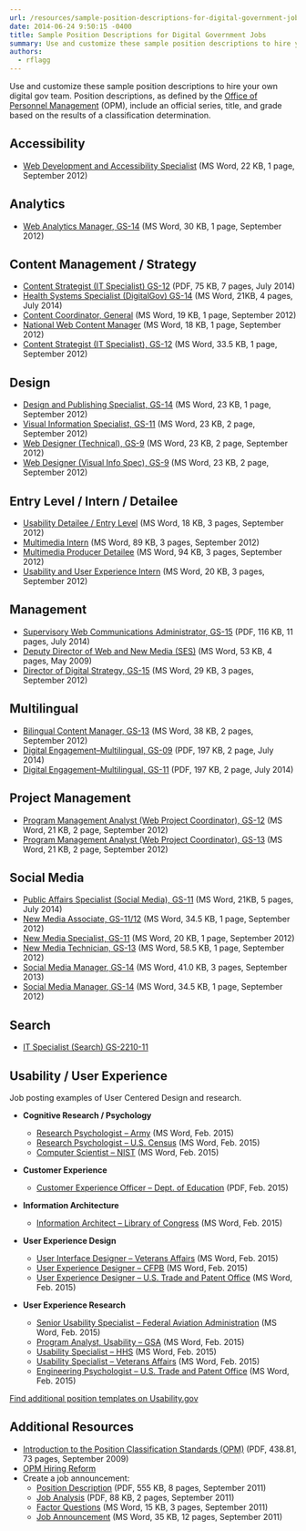 ```yaml
---
url: /resources/sample-position-descriptions-for-digital-government-jobs/
date: 2014-06-24 9:50:15 -0400
title: Sample Position Descriptions for Digital Government Jobs
summary: Use and customize these sample position descriptions to hire your own digital gov team. Position descriptions, as defined by the Office of Personnel Management (OPM), include an official series, title, and grade based on the results of a classification determination. Accessibility Web Development and Accessibility Specialist (MS Word, 22 KB, 1 page, September 2012) Analytics
authors:
  - rflagg
---
```


Use and customize these sample position descriptions to hire your own digital gov team. Position descriptions, as defined by the [Office of Personnel Management](http://www.opm.gov/html/glossary.asp#P) (OPM), include an official series, title, and grade based on the results of a classification determination.

## Accessibility

  * [Web Development and Accessibility Specialist](https://s3.amazonaws.com/digitalgov/legacy-img/2014/06/web-development-and-accessibility-specialist-September-2012.doc) (MS Word, 22 KB, 1 page, September 2012)

## Analytics

  * [Web Analytics Manager, GS-14](https://s3.amazonaws.com/digitalgov/legacy-img/2014/07/web-analytics-manager-GS-14.docx) (MS Word, 30 KB, 1 page, September 2012)

## Content Management / Strategy

  * [Content Strategist (IT Specialist) GS-12](https://s3.amazonaws.com/digitalgov/legacy-img/2014/07/GS-2210-12-IT-Specialist.pdf) (PDF, 75 KB, 7 pages, July 2014)
  * [Health Systems Specialist (DigitalGov) GS-14](https://s3.amazonaws.com/digitalgov/legacy-img/2014/07/Health-System-Specialist-DigitalGov-GS-14.docx) (MS Word, 21KB, 4 pages, July 2014)
  * [Content Coordinator, General](https://s3.amazonaws.com/digitalgov/legacy-img/2014/06/content-coordinators-general-September-2012.doc) (MS Word, 19 KB, 1 page, September 2012)
  * [National Web Content Manager](https://s3.amazonaws.com/digitalgov/legacy-img/2014/06/national-web-content-manager-September-2012.doc) (MS Word, 18 KB, 1 page, September 2012)
  * [Content Strategist (IT Specialist), GS-12](https://s3.amazonaws.com/digitalgov/legacy-img/2014/06/IT-specialist.doc) (MS Word, 33.5 KB, 1 page, September 2012)

## Design

  * [Design and Publishing Specialist, GS-14](https://s3.amazonaws.com/digitalgov/legacy-img/2014/06/design-and-publishing-specialist-GS-14-September-2012.doc) (MS Word, 23 KB, 1 page, September 2012)
  * [Visual Information Specialist, GS-11](https://s3.amazonaws.com/digitalgov/legacy-img/2014/06/visual-information-specialist-GS-11-September-2012.doc) (MS Word, 23 KB, 2 page, September 2012)
  * [Web Designer (Technical), GS-9](https://s3.amazonaws.com/digitalgov/legacy-img/2014/07/WebDesigner_PD_GS-9_CMS.doc) (MS Word, 23 KB, 2 page, September 2012)
  * [Web Designer (Visual Info Spec), GS-9](https://s3.amazonaws.com/digitalgov/legacy-img/2014/07/WebDesigner_PD_GS-9_Visual.doc) (MS Word, 23 KB, 2 page, September 2012)

## Entry Level / Intern / Detailee

  * [Usability Detailee / Entry Level](https://s3.amazonaws.com/digitalgov/legacy-img/2014/06/first-fridays-usability-detailee-entry-level-September-2012.docx) (MS Word, 18 KB, 3 pages, September 2012)
  * [Multimedia Intern](https://s3.amazonaws.com/digitalgov/legacy-img/2014/06/multimedia-intern-September-2012.doc) (MS Word, 89 KB, 3 pages, September 2012)
  * [Multimedia Producer Detailee](https://s3.amazonaws.com/digitalgov/legacy-img/2014/06/multimedia-producer-detailee-September-2012.doc) (MS Word, 94 KB, 3 pages, September 2012)
  * [Usability and User Experience Intern](https://s3.amazonaws.com/digitalgov/legacy-img/2014/06/usability-and-user-experience-intern-September-2012.docx) (MS Word, 20 KB, 3 pages, September 2012)

## Management

  * [Supervisory Web Communications Administrator, GS-15](https://s3.amazonaws.com/digitalgov/legacy-img/2014/07/GS-0301-15-Supervisory-Web-Communications-Administrator.pdf) (PDF, 116 KB, 11 pages, July 2014)
  * [Deputy Director of Web and New Media (SES)](https://s3.amazonaws.com/digitalgov/legacy-img/2014/06/deputy-director-of-web-and-new-media-September-2012.doc) (MS Word, 53 KB, 4 pages, May 2009)
  * [Director of Digital Strategy, GS-15](https://s3.amazonaws.com/digitalgov/legacy-img/2014/06/director-of-digital-strategy-September-2012.doc) (MS Word, 29 KB, 3 pages, September 2012)

## Multilingual

  * [Bilingual Content Manager, GS-13](https://s3.amazonaws.com/digitalgov/legacy-img/2014/06/bilingual-content-manager-GS-13-September-2012.doc) (MS Word, 38 KB, 2 pages, September 2012)
  * [Digital Engagement&#8211;Multilingual, GS-09](https://s3.amazonaws.com/digitalgov/legacy-img/2014/07/Digital-Engagement-Multilingual-GS-1035-9.pdf) (PDF, 197 KB, 2 page, July 2014)
  * [Digital Engagement&#8211;Multilingual, GS-11](https://s3.amazonaws.com/digitalgov/legacy-img/2014/07/Digital-Engagement-Multilingual-GS-1035-11.pdf) (PDF, 197 KB, 2 page, July 2014)

## Project Management

  * [Program Management Analyst (Web Project Coordinator), GS-12](https://s3.amazonaws.com/digitalgov/legacy-img/2014/06/program-management-analyst-web-project-coordinator-GS-12-September-2012.doc) (MS Word, 21 KB, 2 page, September 2012)
  * [Program Management Analyst (Web Project Coordinator), GS-13](https://s3.amazonaws.com/digitalgov/legacy-img/2014/06/program-management-analyst-web-project-coordinator-GS-13-September-2012.doc) (MS Word, 21 KB, 2 page, September 2012)

## Social Media

  * [Public Affairs Specialist (Social Media), GS-11](https://s3.amazonaws.com/digitalgov/legacy-img/2014/07/Public-Affairs-Specialist-Social-Media-GS-11.docx)  (MS Word, 21KB, 5 pages, July 2014)
  * [New Media Associate, GS-11/12](https://s3.amazonaws.com/digitalgov/legacy-img/2014/06/new-media-associate-GS-11-12-September-2012.doc) (MS Word, 34.5 KB, 1 page, September 2012)
  * [New Media Specialist, GS-11](https://s3.amazonaws.com/digitalgov/legacy-img/2014/06/new-media-specialist-GS-11-September-2012.doc) (MS Word, 20 KB, 1 page, September 2012)
  * [New Media Technician, GS-13](https://s3.amazonaws.com/digitalgov/legacy-img/2014/06/new-media-technician-GS-13-September-2012.doc) (MS Word, 58.5 KB, 1 page, September 2012)
  * [Social Media Manager, GS-14](https://s3.amazonaws.com/digitalgov/legacy-img/2014/06/social-media-manager-Technical-Information-Specialist-Social-Media-2013.doc) (MS Word, 41.0 KB, 3 pages, September 2013)
  * [Social Media Manager, GS-14](https://s3.amazonaws.com/digitalgov/legacy-img/2014/06/social-media-manager-GS-14-September-2012.doc) (MS Word, 34.5 KB, 1 page, September 2012)

## Search

  * [IT Specialist (Search) GS-2210-11](https://www.usajobs.gov/GetJob/ViewDetails/369615300 "Sample Search Specialist PD")

## Usability / User Experience

Job posting examples of User Centered Design and research.

  * **Cognitive Research / Psychology** 
      * [Research Psychologist &#8211; Army](https://s3.amazonaws.com/digitalgov/legacy-img/2014/06/ResearchPsychologist-Army.docx) (MS Word, Feb. 2015)
      * [Research Psychologist &#8211; U.S. Census](https://s3.amazonaws.com/digitalgov/legacy-img/2014/06/ResearchPsychologist-U.S.Census.docx) (MS Word, Feb. 2015)
      * [Computer Scientist &#8211; NIST](https://s3.amazonaws.com/digitalgov/legacy-img/2014/06/ComputerScientist-NationalInstituteofStandardsandTechnology.docx) (MS Word, Feb. 2015)

  * **Customer Experience** 
      * [Customer Experience Officer &#8211; Dept. of Education](https://s3.amazonaws.com/digitalgov/legacy-img/2014/06/Customer-Experience-Officer-Dept.-Education.pdf) (PDF, Feb. 2015)
  * **Information Architecture** 
      * [Information Architect &#8211; Library of Congress](https://s3.amazonaws.com/digitalgov/legacy-img/2014/06/InformationArchitect-LibraryofCongress.docx) (MS Word, Feb. 2015)
  * **User Experience Design** 
      * [User Interface Designer &#8211; Veterans Affairs](https://s3.amazonaws.com/digitalgov/legacy-img/2014/06/UsabilitySpecialist-VeteransAffairs2.docx) (MS Word, Feb. 2015)
      * [User Experience Designer &#8211; CFPB](https://s3.amazonaws.com/digitalgov/legacy-img/2014/06/UXDesigner-CFPB.docx) (MS Word, Feb. 2015)
      * [User Experience Designer &#8211; U.S. Trade and Patent Office](https://s3.amazonaws.com/digitalgov/legacy-img/2014/06/UXDesigner-PatentandTrademarkOffice1.docx) (MS Word, Feb. 2015)
  * **User Experience Research** 
      * [Senior Usability Specialist &#8211; Federal Aviation Administration](https://s3.amazonaws.com/digitalgov/legacy-img/2014/06/SeniorUsabilitySpecialist-FederalAviationAdministration.docx) (MS Word, Feb. 2015)
      * [Program Analyst, Usability &#8211; GSA](https://s3.amazonaws.com/digitalgov/legacy-img/2014/06/ProgramAnalystUsability-GSA1.docx) (MS Word, Feb. 2015)
      * [Usability Specialist &#8211; HHS](https://s3.amazonaws.com/digitalgov/legacy-img/2014/06/UsabilitySpecialist-HHS.docx) (MS Word, Feb. 2015)
      * [Usability Specialist &#8211; Veterans Affairs](https://s3.amazonaws.com/digitalgov/legacy-img/2014/06/UsabilitySpecialist-VeteransAffairs2.docx) (MS Word, Feb. 2015)
      * [Engineering Psychologist &#8211; U.S. Trade and Patent Office](https://s3.amazonaws.com/digitalgov/legacy-img/2014/06/EngineeringPsychologistUserExperienceUsabilitySr-U.S.PatentTrademarkOffice.docx) (MS Word, Feb. 2015)

[Find additional position templates on Usability.gov](http://www.Usability.gov)

## Additional Resources

  * [Introduction to the Position Classification Standards (OPM)](https://s3.amazonaws.com/digitalgov/legacy-img/2014/06/resources-opm-position-classification-standards-September-2009.pdf) (PDF, 438.81, 73 pages, September 2009)
  * [OPM Hiring Reform](http://www.opm.gov/policy-data-oversight/human-capital-management/hiring-reform/)
  * Create a job announcement: 
      * [Position Description](https://s3.amazonaws.com/digitalgov/legacy-img/2014/06/resources-position-description-process-improvement-specialist-metrics-September-2011.pdf) (PDF, 555 KB, 8 pages, September 2011)
      * [Job Analysis](https://s3.amazonaws.com/digitalgov/legacy-img/2014/06/resources-job-analysis-metrics-officer-September-2011.pdf) (PDF, 88 KB, 2 pages, September 2011)
      * [Factor Questions](https://s3.amazonaws.com/digitalgov/legacy-img/2014/06/resources-factor-questions-metrics-officer-September-2011.docx) (MS Word, 15 KB, 3 pages, September 2011)
      * [Job Announcement](https://s3.amazonaws.com/digitalgov/legacy-img/2014/06/resources-job-announcement-metrics-officer-September-2011.docx) (MS Word, 35 KB, 12 pages, September 2011)
